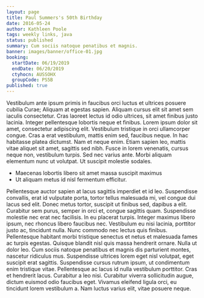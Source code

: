 ```yaml
---
layout: page
title: Paul Summers's 50th Birthday
date: 2016-05-24
author: Kathleen Poole
tags: weekly links, java
status: published
summary: Cum sociis natoque penatibus et magnis.
banner: images/banner/office-01.jpg
booking:
  startDate: 06/19/2019
  endDate: 06/20/2019
  ctyhocn: AUSSOHX
  groupCode: PS5B
published: true
---
```

Vestibulum ante ipsum primis in faucibus orci luctus et ultrices posuere cubilia Curae; Aliquam at egestas sapien. Aliquam cursus elit sit amet sem iaculis consectetur. Cras laoreet lectus id odio ultrices, sit amet finibus justo lacinia. Integer pellentesque lobortis neque et finibus. Lorem ipsum dolor sit amet, consectetur adipiscing elit. Vestibulum tristique in orci ullamcorper congue.
Cras a erat vestibulum, mattis enim sed, faucibus neque. In hac habitasse platea dictumst. Nam et neque enim. Etiam sapien leo, mattis vitae aliquet sit amet, sagittis sed nibh. Fusce in lorem venenatis, cursus neque non, vestibulum turpis. Sed nec varius ante. Morbi aliquam elementum nunc ut volutpat. Ut suscipit molestie sodales.

* Maecenas lobortis libero sit amet massa suscipit maximus
* Ut aliquam metus id nisl fermentum efficitur.

Pellentesque auctor sapien at lacus sagittis imperdiet et id leo. Suspendisse convallis, erat id vulputate porta, tortor tellus malesuada mi, vel congue dui lacus sed elit. Donec metus tortor, suscipit ut finibus sed, dapibus a elit. Curabitur sem purus, semper in orci et, congue sagittis quam. Suspendisse molestie nec erat nec facilisis. In eu placerat turpis. Integer maximus libero ipsum, nec rhoncus libero faucibus nec.
Vestibulum eu nisi lacinia, porttitor justo ac, tincidunt nulla. Nunc commodo nec lectus quis finibus. Pellentesque habitant morbi tristique senectus et netus et malesuada fames ac turpis egestas. Quisque blandit nisl quis massa hendrerit ornare. Nulla ut dolor leo. Cum sociis natoque penatibus et magnis dis parturient montes, nascetur ridiculus mus. Suspendisse ultrices lorem eget nisl volutpat, eget suscipit erat sagittis. Suspendisse cursus rutrum ipsum, ut condimentum enim tristique vitae. Pellentesque ac lacus id nulla vestibulum porttitor. Cras et hendrerit lacus. Curabitur a leo nisi. Curabitur viverra sollicitudin augue, dictum euismod odio faucibus eget. Vivamus eleifend ligula orci, eu tincidunt lorem vestibulum a. Nam luctus varius elit, vitae posuere neque.
